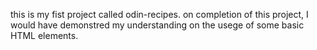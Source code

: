 this is my fist project called odin-recipes.
on completion of this project, I would have demonstred my understanding on the usege of some basic HTML elements.
 
